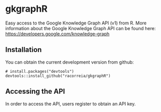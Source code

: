 # gkgraphR

Easy access to the Google Knowledge Graph API (v1) from R. More information about the Google Knowledge Graph API can be found here: https://developers.google.com/knowledge-graph

## Installation

You can obtain the current development version from github:

```
# install.packages("devtools")
devtools::install_github("racorreia/gkgraphR")
```

## Accessing the API
In order to access the API, users register to obtain an API key.
